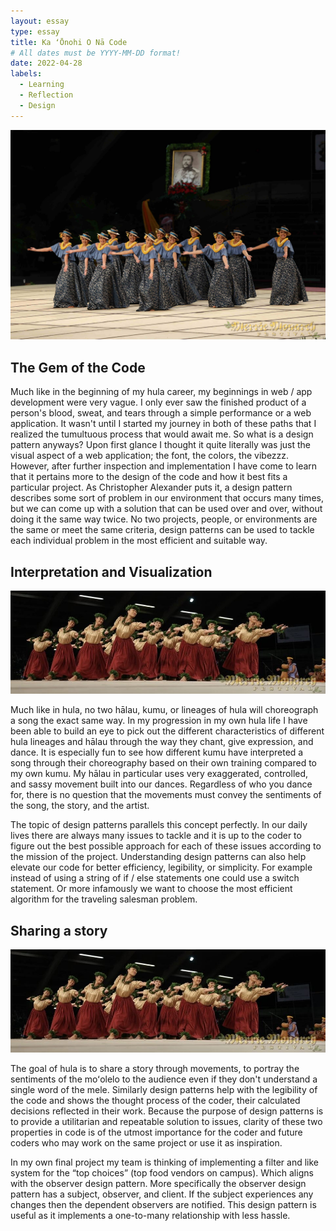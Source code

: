 ```yaml
---
layout: essay
type: essay
title: Ka ʻŌnohi O Nā Code
# All dates must be YYYY-MM-DD format!
date: 2022-04-28
labels:
  - Learning
  - Reflection
  - Design
---
```


<img class="ui large floated image" src="../images/IMG_1043.JPG">

## The Gem of the Code
Much like in the beginning of my hula career, my beginnings in web / app development were very vague. I only ever saw the finished product of a person's blood, sweat, and tears through a simple performance or a web application. It wasn't until I started my journey in both of these paths that I realized the tumultuous process that would await me. So what is a design pattern anyways? Upon first glance I thought it quite literally was just the visual aspect of a web application; the font, the colors, the vibezzz. However, after further inspection and implementation I have come to learn that it pertains more to the design of the code and how it best fits a particular project. As Christopher Alexander puts it, a design pattern describes some sort of problem in our environment that occurs many times, but we can come up with a solution that can be used over and over, without doing it the same way twice. No two projects, people, or environments are the same or meet the same criteria, design patterns can be used to tackle each individual problem in the most efficient and suitable way. 

## Interpretation and Visualization

<img class="ui medium left floated image" src="../images/IMG_5835.JPG">

Much like in hula, no two hālau, kumu, or lineages of hula will choreograph a song the exact same way. In my progression in my own hula life I have been able to build an eye to pick out the different characteristics of different hula lineages and hālau through the way they chant, give expression, and dance. It is especially fun to see how different kumu have interpreted a song through their choreography based on their own training compared to my own kumu. My hālau in particular uses very exaggerated, controlled, and sassy movement built into our dances. Regardless of who you dance for, there is no question that the movements must convey the sentiments of the song, the story, and the artist. 

The topic of design patterns parallels this concept perfectly. In our daily lives there are always many issues to tackle and it is up to the coder to figure out the best possible approach for each of these issues according to the mission of the project. Understanding design patterns can also help elevate our code for better efficiency, legibility, or simplicity. For example instead of using a string of if / else statements one could use a switch statement. Or more infamously we want to choose the most efficient algorithm for the traveling salesman problem. 

## Sharing a story

<img class="ui medium right floated image" src="../images/IMG_5835.JPG">

The goal of hula is to share a story through movements, to portray the sentiments of the moʻolelo to the audience even if they don't understand a single word of the mele. Similarly design patterns help with the legibility of the code and shows the thought process of the coder, their calculated decisions reflected in their work. Because the purpose of design patterns is to provide a utilitarian and repeatable solution to issues, clarity of these two properties in code is of the utmost importance for the coder and future coders who may work on the same project or use it as inspiration. 

In my own final project my team is thinking of implementing a filter and like system for the “top choices” (top food vendors on campus). Which aligns with the observer design pattern. More specifically the observer design pattern has a subject, observer, and client. If the subject experiences any changes then the dependent observers are notified.  This design pattern is useful as it implements a one-to-many relationship with less hassle. 
